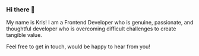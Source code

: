 ### Hi there 👋

My name is Kris! I am a Frontend Developer who is genuine, passionate, and thoughtful developer who is  overcoming difficult challenges to create tangible value. 

Feel free to get in touch, would be happy to hear from you!

